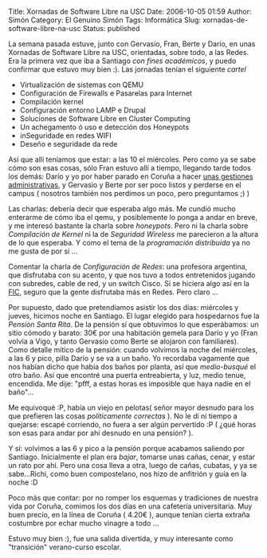 Title: Xornadas de Software Libre na USC
Date: 2006-10-05 01:59
Author: Simón
Category: El Genuino Simón
Tags: Informática
Slug: xornadas-de-software-libre-na-usc
Status: published

La semana pasada estuve, junto con Gervasio, Fran, Berte y Darío, en
unas Xornadas de Software Libre na USC, orientadas, sobre todo, a las
Redes. Era la primera vez que iba a Santiago *con fines académicos*, y
puedo confirmar que estuvo muy bien :). Las jornadas tenían el siguiente
*cartel*

-   Virtualización de sistemas con QEMU
-   Configuración de Firewalls e Pasarelas para Internet
-   Compilación kernel
-   Configuración entorno LAMP e Drupal
-   Soluciones de Software Libre en Cluster Computing
-   Un achegamento ó uso e detección dos Honeypots
-   inSeguridade en redes WIFI
-   Deseño e seguridade da rede

Así que allí teníamos que estar: a las 10 el miércoles. Pero como ya se
sabe cómo son esas cosas, sólo Fran estuvo allí a tiempo, llegando tarde
todos los demás: Darío y yo por haber parado en Coruña a hacer [unas
gestiones administrativas](inem), y Gervasio y Berte por ser poco listos
y perderse en el campus ( nosotros también nos perdimos un poco, pero
preguntamos ;) )

Las charlas: debería decir que esperaba algo más. Me cundió mucho
enterarme de cómo iba el qemu, y posiblemente lo ponga a andar en breve,
y me interesó bastante la charla sobre *honeypots*. Pero ni la charla
sobre *Compilación de Kernel* ni la de *Seguridad Wireless* me
parecieron a la altura de lo que esperaba. Y como el tema de la
*programación distribuida* ya no me gusta de por sí ...

Comentar la charla de *Configuración de Redes*: una profesora argentina,
que disfrutaba con su acento, y que nos tuvo a todos entretenidos
jugando con subredes, cable de red, y un switch Cisco. Si se hiciera
algo así en la
[FIC](http://www.fic.udc.es "Facultade de Informática da Coruña"),
seguro que la gente disfrutaba más en Redes. Pero claro ...

Por supuesto, dado que pretendíamos asistir los dos días: miércoles y
jueves, hicimos noche en Santiago. El lugar elegido para hospedarnos fue
la *Pensión Santa Rita*. De la pensión sí que obtuvimos lo que
esperábamos: un sitio cómodo y barato: 30€ por una habitación gemela
para Darío y yo (Fran volvía a Vigo, y tanto Gervasio como Berte se
alojaron con familiares). Como detalle mítico de la pensión: cuando
volvimos la noche del miércoles, a las 6 y pico, pilla Darío y se va a
un baño. Yo recordaba vagamente que nos habían dicho que había dos baños
por planta, así que *medio-busqué* el otro baño. Así que encontré una
puerta entreabierta, y luz, medio tenue, encendida. Me dije: "pfff, a
estas horas es imposible que haya nadie en el baño"...

Me equivoqué :P, había un viejo en pelotas( señor mayor desnudo para los
que prefieren las cosas *políticamente correctas* ). No le di ni tiempo
a quejarse: escapé corriendo, no fuera a ser algún pervertido :P ( ¿qué
horas son esas para andar por ahí desnudo en una pensión? ).

Y sí: volvimos a las 6 y pico a la pensión porque acabamos saliendo por
Santiago. Inicialmente el plan era *bajar*, tomarse unas cañas, cenar, y
estar un rato por ahí. Pero una cosa lleva a otra, luego de cañas,
cubatas, y ya se sabe...Richi, como buen compostelano, nos hizo de
anfitrión y guía en la noche :D

Poco más que contar: por no romper los esquemas y tradiciones de nuestra
vida por Coruña, comimos los dos días en una cafetería universitaria.
Muy buen precio, en la línea de Coruña ( 4.20€ ), aunque tenían cierta
extraña costumbre por echar mucho vinagre a todo ...

Estuvo muy bien :), fue una salida divertida, y muy interesante como
"transición" verano-curso escolar.
